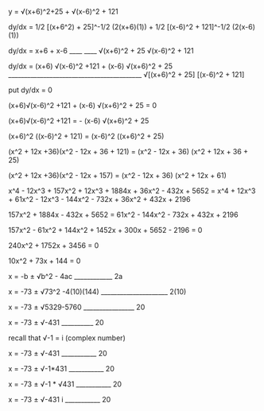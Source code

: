 y = √(x+6)^2+25  +  √(x-6)^2 + 121


dy/dx = 1/2 [(x+6^2) + 25]^-1/2 (2(x+6)(1)) + 1/2 [(x-6)^2 + 121]^-1/2  (2(x-6)(1))

dy/dx = x+6       +           x-6
        ____                  ____
        √(x+6)^2 + 25       √(x-6)^2 + 121


dy/dx = (x+6) √(x-6)^2 +121  + (x-6) √(x+6)^2 + 25
        __________________________________________
        √[(x+6)^2 + 25] [(x-6)^2 + 121]


put dy/dx = 0

(x+6)√(x-6)^2 +121 + (x-6) √(x+6)^2 + 25 = 0

(x+6)√(x-6)^2 +121 = - (x-6) √(x+6)^2 + 25

(x+6)^2 ((x-6)^2 + 121) = (x-6)^2 ((x+6)^2 + 25)

(x^2 + 12x +36)(x^2 - 12x + 36 + 121) = (x^2 - 12x + 36) (x^2 + 12x + 36 + 25)

(x^2 + 12x +36)(x^2 - 12x + 157) = (x^2 - 12x + 36) (x^2 + 12x + 61)

x^4 - 12x^3 + 157x^2 + 12x^3 + 1884x + 36x^2 - 432x + 5652 = x^4 + 12x^3 + 61x^2 - 12x^3 - 144x^2 - 732x + 36x^2 + 432x + 2196

157x^2 + 1884x - 432x + 5652 = 61x^2 - 144x^2 - 732x + 432x + 2196

157x^2 - 61x^2 + 144x^2 + 1452x + 300x + 5652 - 2196 = 0

240x^2 + 1752x + 3456 = 0

10x^2 + 73x + 144 = 0

x = -b ± √b^2 - 4ac
     ____________
         2a

x = -73 ± √73^2 -4(10)(144) 
     _____________________ 
     2(10)

x = -73 ± √5329-5760
    ________________
    20

x = -73 ± √-431
    __________
    20


recall that √-1 = i (complex number)

x = -73 ± √-431
    ___________
    20

x = -73 ± √-1*431
    ___________
    20

x = -73 ± √-1 * √431
    ___________
    20

x = -73 ± √-431 i
    ___________
    20


